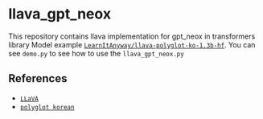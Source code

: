 # llava_gpt_neox

This repository contains llava implementation for gpt_neox in transformers library
Model example [`LearnItAnyway/llava-polyglot-ko-1.3b-hf`](https://huggingface.co/LearnItAnyway/llava-polyglot-ko-1.3b-hf).
You can see `demo.py` to see how to use the `llava_gpt_neox.py`

## References
- [`LLaVA`](https://github.com/haotian-liu/LLaVA)
- [`polyglot korean`](https://huggingface.co/EleutherAI/polyglot-ko-1.3b)
